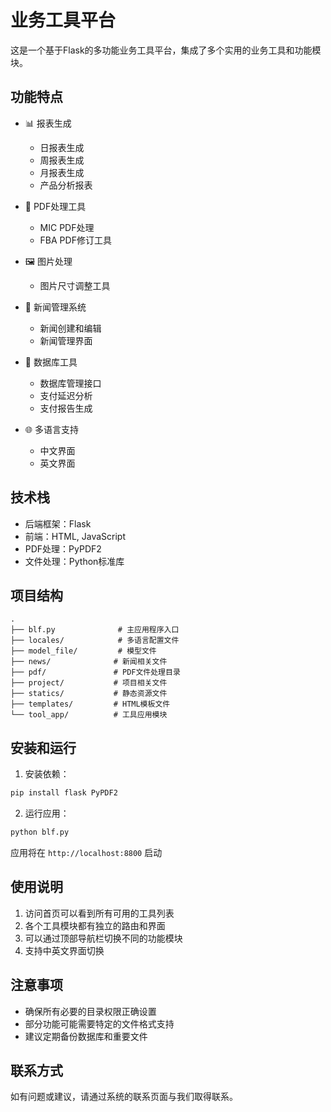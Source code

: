 # 业务工具平台

这是一个基于Flask的多功能业务工具平台，集成了多个实用的业务工具和功能模块。

## 功能特点

- 📊 报表生成
  - 日报表生成
  - 周报表生成
  - 月报表生成
  - 产品分析报表

- 📄 PDF处理工具
  - MIC PDF处理
  - FBA PDF修订工具

- 🖼️ 图片处理
  - 图片尺寸调整工具

- 📰 新闻管理系统
  - 新闻创建和编辑
  - 新闻管理界面

- 💼 数据库工具
  - 数据库管理接口
  - 支付延迟分析
  - 支付报告生成

- 🌐 多语言支持
  - 中文界面
  - 英文界面

## 技术栈

- 后端框架：Flask
- 前端：HTML, JavaScript
- PDF处理：PyPDF2
- 文件处理：Python标准库

## 项目结构

```
.
├── blf.py              # 主应用程序入口
├── locales/            # 多语言配置文件
├── model_file/         # 模型文件
├── news/              # 新闻相关文件
├── pdf/               # PDF文件处理目录
├── project/           # 项目相关文件
├── statics/           # 静态资源文件
├── templates/         # HTML模板文件
└── tool_app/          # 工具应用模块
```

## 安装和运行

1. 安装依赖：
```bash
pip install flask PyPDF2
```

2. 运行应用：
```bash
python blf.py
```

应用将在 `http://localhost:8800` 启动

## 使用说明

1. 访问首页可以看到所有可用的工具列表
2. 各个工具模块都有独立的路由和界面
3. 可以通过顶部导航栏切换不同的功能模块
4. 支持中英文界面切换

## 注意事项

- 确保所有必要的目录权限正确设置
- 部分功能可能需要特定的文件格式支持
- 建议定期备份数据库和重要文件

## 联系方式

如有问题或建议，请通过系统的联系页面与我们取得联系。
